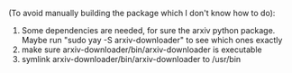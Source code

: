 (To avoid manually building the package which I don't know how to do):

1. Some dependencies are needed, for sure the arxiv python package. Maybe run "sudo yay -S arxiv-downloader" to see which ones exactly
2. make sure arxiv-downloader/bin/arxiv-downloader is executable 
3. symlink arxiv-downloader/bin/arxiv-downloader to /usr/bin

